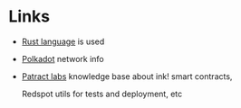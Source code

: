 # Links

* [Rust language](https://www.rust-lang.org/) is used
* [Polkadot](https://polkadot.network/) network info
* [Patract labs](https://patractlabs.github.io/substrate-contracts-book/en/) knowledge base about ink! smart contracts,

  Redspot utils for tests and deployment, etc 

